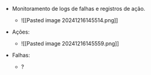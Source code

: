 - Monitoramento de logs de falhas e registros de ação.
	- ![[Pasted image 20241216145514.png]]

- Ações:
	- ![[Pasted image 20241216145559.png]]
- Falhas:
	- ?